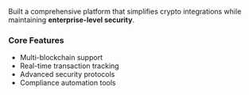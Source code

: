 Built a comprehensive platform that simplifies crypto integrations while maintaining **enterprise-level security**.

### Core Features
- Multi-blockchain support
- Real-time transaction tracking
- Advanced security protocols
- Compliance automation tools